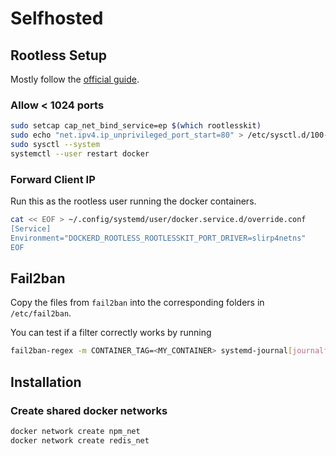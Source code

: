 # Selfhosted

## Rootless Setup

Mostly follow the [official guide](https://docs.docker.com/engine/security/rootless/).

### Allow < 1024 ports
```sh
sudo setcap cap_net_bind_service=ep $(which rootlesskit)
sudo echo "net.ipv4.ip_unprivileged_port_start=80" > /etc/sysctl.d/100-rootless-docker.conf
sudo sysctl --system
systemctl --user restart docker
```

### Forward Client IP
Run this as the rootless user running the docker containers.

```sh 
cat << EOF > ~/.config/systemd/user/docker.service.d/override.conf
[Service]
Environment="DOCKERD_ROOTLESS_ROOTLESSKIT_PORT_DRIVER=slirp4netns"
EOF 
```

## Fail2ban
Copy the files from `fail2ban` into the corresponding folders in `/etc/fail2ban`.

You can test if a filter correctly works by running

```sh
fail2ban-regex -m CONTAINER_TAG=<MY_CONTAINER> systemd-journal[journalflags=1] '<MY_REGEX>'
```

## Installation

### Create shared docker networks

```sh
docker network create npm_net
docker network create redis_net
```
